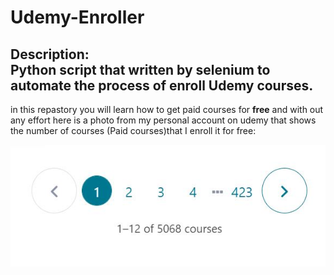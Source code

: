 # Udemy-Enroller
Description:
<br />
Python script that written by selenium to automate the process of enroll Udemy courses.
---
in this repastory you will learn how to get paid courses for **free** and with out any effort 
here is a photo from my personal account on udemy that shows the number of courses (Paid courses)that I enroll it for free:

![](/images/0-my-account-coursesNum.JPG)